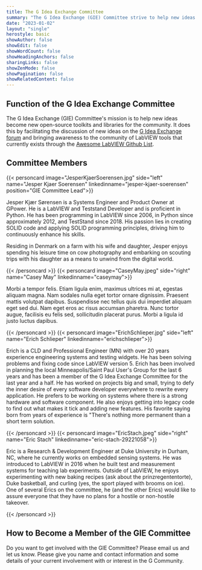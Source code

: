```yaml
---
title: The G Idea Exchange Committee
summary: "The G Idea Exchange (GIE) Committee strive to help new ideas become new open-source toolkits and libraries for the community."
date: "2023-01-02"
layout: "single"
herostyle: basic
showAuthor: false
showEdit: false
showWordCount: false
showHeadingAnchors: false
sharingLinks: false
showZenMode: false
showPagination: false
showRelatedContent: false
---
```

## Function of the G Idea Exchange Committee
The G Idea Exchange (GIE) Committee's mission is to help new ideas become new open-source toolkits and libraries for the community. It does this by facilitating the discussion of new ideas on the [G Idea Exchange forum](https://forums.ni.com/t5/G-Idea-Exchange/idb-p/g-idea-exchange) and bringing awareness to the community of LabVIEW tools that currently exists through the [Awesome LabVIEW Github List](https://github.com/gcentral/AwesomeLabVIEW).

## Committee Members
{{< personcard image="JesperKjaerSoerensen.jpg" side="left" name="Jesper Kjaer Soerensen" linkedinname="jesper-kjaer-soerensen" position="GIE Committee Lead">}}
<p>Jesper Kjær Sørensen is a Systems Engineer and Product Owner at GPower. He is a LabVIEW and Teststand Developer and is proficient in Python. He has been programming in LabVIEW since 2006, in Python since approximately 2012, and TestStand since 2018. His passion lies in creating SOLID code and applying SOLID programming principles, driving him to continuously enhance his skills.</p>

<p>Residing in Denmark on a farm with his wife and daughter, Jesper enjoys spending his leisure time on cow photography and embarking on scouting trips with his daughter as a means to unwind from the digital world.</p>
{{< /personcard >}}
{{< personcard image="CaseyMay.jpeg" side="right" name="Casey May" linkedinname="caseymay">}}
<p>Morbi a tempor felis. Etiam ligula enim, maximus ultrices mi at, egestas aliquam magna. Nam sodales nulla eget tortor ornare dignissim. Praesent mattis volutpat dapibus. Suspendisse nec tellus quis dui imperdiet aliquam eget sed dui. Nam eget eros ac risus accumsan pharetra. Nunc tortor augue, facilisis eu felis sed, sollicitudin placerat purus. Morbi a ligula id justo luctus dapibus.</p>
{{< /personcard >}}
{{< personcard image="ErichSchlieper.jpg" side="left" name="Erich Schlieper" linkedinname="erichschlieper">}}
<p>Erich is a CLD and Professional Engineer (MN) with over 20 years experience engineering systems and testing widgets.  He has been solving problems and fixing code since LabVIEW version 5.  Erich has been involved in planning the local Minneapolis/Saint Paul User's Group for the last 6 years and has been a member of the G Idea Exchange Committee for the last year and a half.  He has worked on projects big and small, trying to defy the inner desire of every software developer everywhere to rewrite every application.  He prefers to be working on systems where there is a strong hardware and software component.  He also enjoys getting into legacy code to find out what makes it tick and adding new features.  His favorite saying born from years of experience is "There's nothing more permanent than a short term solution.</p>
{{< /personcard >}}
{{< personcard image="EricStach.jpeg" side="right" name="Eric Stach" linkedinname="eric-stach-29221058">}}
<p>Eric is a Research & Development Engineer at Duke University in Durham, NC, where he currently works on embedded sensing systems. He was introduced to LabVIEW in 2016 when he built test and measurement systems for teaching lab experiments. Outside of LabVIEW, he enjoys experimenting with new baking recipes (ask about the prinzregententorte), Duke basketball, and curling (yes, the sport played with brooms on ice). One of several Erics on the committee, he (and the other Erics) would like to assure everyone that they have no plans for a hostile or non-hostile takeover.</p>
{{< /personcard >}}

## How to Become a Member of the GIE Committee
Do you want to get involved with the GIE Committee? Please email us and let us know.  Please give you name and contact information and some details of your current involvement with or interest in the G Community.